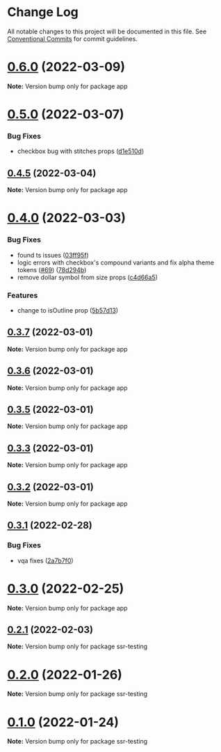 # Change Log

All notable changes to this project will be documented in this file.
See [Conventional Commits](https://conventionalcommits.org) for commit guidelines.

# [0.6.0](https://github.com/WPMedia/wpds-ui-kit/compare/v0.5.0...v0.6.0) (2022-03-09)

**Note:** Version bump only for package app





# [0.5.0](https://github.com/WPMedia/wpds-ui-kit/compare/v0.4.5...v0.5.0) (2022-03-07)


### Bug Fixes

* checkbox bug with stitches props ([d1e510d](https://github.com/WPMedia/wpds-ui-kit/commit/d1e510d565e35b341de432911fc304c23728a33b))





## [0.4.5](https://github.com/WPMedia/wpds-ui-kit/compare/v0.4.4...v0.4.5) (2022-03-04)

**Note:** Version bump only for package app





# [0.4.0](https://github.com/WPMedia/wpds-ui-kit/compare/v0.3.7...v0.4.0) (2022-03-03)


### Bug Fixes

* found ts issues ([03ff95f](https://github.com/WPMedia/wpds-ui-kit/commit/03ff95f436c72544124e874a450f6d3332e39867))
* logic errors with checkbox's compound variants and fix alpha theme tokens ([#69](https://github.com/WPMedia/wpds-ui-kit/issues/69)) ([78d294b](https://github.com/WPMedia/wpds-ui-kit/commit/78d294b0caa8afa68ec973e1767b854963f521de))
* remove dollar symbol from size props ([c4d66a5](https://github.com/WPMedia/wpds-ui-kit/commit/c4d66a5cf1d1af65ff94483eaeea01a496287fdc))


### Features

* change to isOutline prop ([5b57d13](https://github.com/WPMedia/wpds-ui-kit/commit/5b57d13ad7e20595a18eab50a00c769bbc959217))





## [0.3.7](https://github.com/WPMedia/wpds-ui-kit/compare/v0.3.6...v0.3.7) (2022-03-01)

**Note:** Version bump only for package app





## [0.3.6](https://github.com/WPMedia/wpds-ui-kit/compare/v0.3.2...v0.3.6) (2022-03-01)

**Note:** Version bump only for package app





## [0.3.5](https://github.com/WPMedia/wpds-ui-kit/compare/v0.3.2...v0.3.5) (2022-03-01)

**Note:** Version bump only for package app





## [0.3.3](https://github.com/WPMedia/wpds-ui-kit/compare/v0.3.2...v0.3.3) (2022-03-01)

**Note:** Version bump only for package app





## [0.3.2](https://github.com/WPMedia/wpds-ui-kit/compare/v0.3.1...v0.3.2) (2022-03-01)

**Note:** Version bump only for package app





## [0.3.1](https://github.com/WPMedia/wpds-ui-kit/compare/v0.3.0...v0.3.1) (2022-02-28)


### Bug Fixes

* vqa fixes ([2a7b7f0](https://github.com/WPMedia/wpds-ui-kit/commit/2a7b7f0df36c21084c96999d34ebd74706748b10))





# [0.3.0](https://github.com/WPMedia/wpds-ui-kit/compare/v0.2.1...v0.3.0) (2022-02-25)

**Note:** Version bump only for package app





## [0.2.1](https://github.com/WPMedia/wpds-ui-kit/compare/v0.2.0...v0.2.1) (2022-02-03)

**Note:** Version bump only for package ssr-testing

# [0.2.0](https://github.com/WPMedia/wpds-ui-kit/compare/v0.1.0...v0.2.0) (2022-01-26)

**Note:** Version bump only for package ssr-testing

# [0.1.0](https://github.com/WPMedia/wpds-ui-kit/compare/v0.1.0-experimental.21...v0.1.0) (2022-01-24)

**Note:** Version bump only for package ssr-testing

